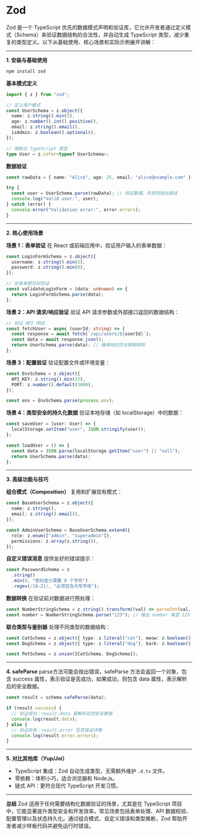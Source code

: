 # Zod
Zod 是一个 TypeScript 优先的数据模式声明和验证库，它允许开发者通过定义模式（Schema）来验证数据结构的合法性，并自动生成 TypeScript 类型，减少重复的类型定义。以下从基础使用、核心场景和实际示例展开讲解：

---

**1. 安装与基础使用**
```bash
npm install zod
```

**基本模式定义**
```typescript
import { z } from "zod";

// 定义用户模式
const UserSchema = z.object({
  name: z.string().min(3),
  age: z.number().int().positive(),
  email: z.string().email(),
  isAdmin: z.boolean().optional(),
});

// 推断出 TypeScript 类型
type User = z.infer<typeof UserSchema>;
```

**数据验证**
```typescript
const rawData = { name: "Alice", age: 25, email: "alice@example.com" };

try {
  const user = UserSchema.parse(rawData); // 验证数据，失败则抛出错误
  console.log("Valid user:", user);
} catch (error) {
  console.error("Validation error:", error.errors);
}
```

---

**2. 核心使用场景**

**场景 1：表单验证**
在 React 或前端应用中，验证用户输入的表单数据：
```typescript
const LoginFormSchema = z.object({
  username: z.string().min(5),
  password: z.string().min(8),
});

// 在表单提交时验证
const validateLoginForm = (data: unknown) => {
  return LoginFormSchema.parse(data);
};
```

**场景 2：API 请求/响应验证**
验证 API 请求参数或外部接口返回的数据结构：
```typescript
// 验证 API 响应
const fetchUser = async (userId: string) => {
  const response = await fetch(`/api/users/${userId}`);
  const data = await response.json();
  return UserSchema.parse(data); // 确保响应符合预期结构
};
```

**场景 3：配置验证**
验证配置文件或环境变量：
```typescript
const EnvSchema = z.object({
  API_KEY: z.string().min(32),
  PORT: z.number().default(3000),
});

const env = EnvSchema.parse(process.env);
```

**场景 4：类型安全的持久化数据**
验证本地存储（如 localStorage）中的数据：
```typescript
const saveUser = (user: User) => {
  localStorage.setItem("user", JSON.stringify(user));
};

const loadUser = () => {
  const data = JSON.parse(localStorage.getItem("user") || "null");
  return UserSchema.parse(data);
};
```

---

**3. 高级功能与技巧**

**组合模式（Composition）**
复用和扩展现有模式：
```typescript
const BaseUserSchema = z.object({
  name: z.string(),
  email: z.string().email(),
});

const AdminUserSchema = BaseUserSchema.extend({
  role: z.enum(["admin", "superadmin"]),
  permissions: z.array(z.string()),
});
```

**自定义错误消息**
提供友好的错误提示：
```typescript
const PasswordSchema = z
  .string()
  .min(8, "密码至少需要 8 个字符")
  .regex(/[A-Z]/, "必须包含大写字母");
```

**数据转换**
在验证前对数据进行预处理：
```typescript
const NumberStringSchema = z.string().transform((val) => parseInt(val, 10));
const number = NumberStringSchema.parse("123"); // 输出 number 类型 123
```

**联合类型与鉴别器**
处理不同类型的数据结构：
```typescript
const CatSchema = z.object({ type: z.literal("cat"), meow: z.boolean() });
const DogSchema = z.object({ type: z.literal("dog"), bark: z.boolean() });

const PetSchema = z.union([CatSchema, DogSchema]);
```

---

**4. safeParse**
parse方法可能会抛出错误，safeParse 方法会返回一个对象，包含 success 属性，表示验证是否成功，如果成功，则包含 data 属性，表示解析后的安全数据。
```ts
const result = schema.safeParse(data);

if (result.success) {
  // 验证成功：result.data 是解析后的安全数据
  console.log(result.data);
} else {
  // 验证失败：result.error 包含错误详情
  console.log(result.error.errors);
}
```

---

**5. 对比其他库（Yup/Joi）**
- TypeScript 集成：Zod 自动生成类型，无需额外维护 `.d.ts` 文件。
- 零依赖：体积小巧，适合浏览器和 Node.js。
- 链式 API：更符合现代 TypeScript 开发习惯。


---

**总结**
Zod 适用于任何需要结构化数据验证的场景，尤其是在 TypeScript 项目中，它能显著提升类型安全和开发效率。常见场景包括表单处理、API 数据校验、配置管理以及状态持久化。通过组合模式、自定义错误和类型推断，Zod 帮助开发者减少样板代码并避免运行时错误。